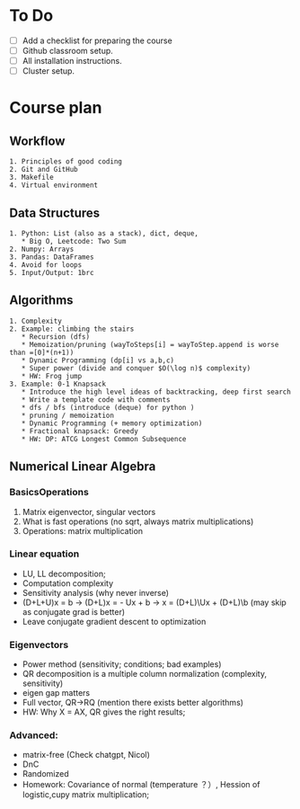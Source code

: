 # To Do

- [ ] Add a checklist for preparing the course
- [ ] Github classroom setup.
- [ ] All installation instructions.
- [ ] Cluster setup.

# Course plan

## Workflow

    1. Principles of good coding
    2. Git and GitHub
    3. Makefile
    4. Virtual environment

## Data Structures

    1. Python: List (also as a stack), dict, deque, 
       * Big O, Leetcode: Two Sum
    2. Numpy: Arrays
    3. Pandas: DataFrames
    4. Avoid for loops
    5. Input/Output: 1brc 

## Algorithms 

    1. Complexity
    2. Example: climbing the stairs
       * Recursion (dfs)
       * Memoization/pruning (wayToSteps[i] = wayToStep.append is worse than =[0]*(n+1))
       * Dynamic Programming (dp[i] vs a,b,c)
       * Super power (divide and conquer $O(\log n)$ complexity)
       * HW: Frog jump
    3. Example: 0-1 Knapsack
       * Introduce the high level ideas of backtracking, deep first search
       * Write a template code with comments
       * dfs / bfs (introduce (deque) for python )
       * pruning / memoization
       * Dynamic Programming (+ memory optimization)
       * Fractional knapsack: Greedy
       * HW: DP: ATCG Longest Common Subsequence

## Numerical Linear Algebra

### BasicsOperations
1. Matrix eigenvector, singular vectors
2. What is fast operations (no sqrt, always matrix multiplications)
3. Operations: matrix multiplication

### Linear equation

- LU, LL decomposition; 
- Computation complexity
- Sensitivity analysis (why never inverse)
- (D+L+U)x = b -> (D+L)x = - Ux + b -> x = (D+L)\Ux + (D+L)\b (may skip as conjugate grad is better)
- Leave conjugate gradient descent to optimization

### Eigenvectors

- Power method (sensitivity; conditions; bad examples)
- QR decomposition is a multiple column normalization (complexity, sensitivity)
- eigen gap matters
- Full vector, QR->RQ (mention there exists better algorithms)
- HW: Why X = AX, QR gives the right results;

### Advanced:
- matrix-free (Check chatgpt, Nicol)
- DnC
- Randomized
- Homework: Covariance of normal (temperature ？）, Hession of logistic,cupy matrix multiplication; 


